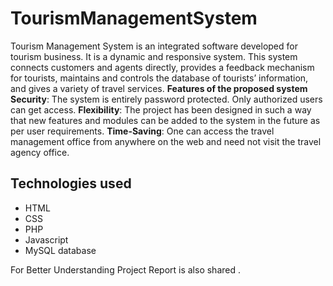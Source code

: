 # TourismManagementSystem
Tourism Management System is an integrated software developed for tourism business. It is a dynamic and responsive system. This system connects customers and agents directly, provides a feedback mechanism for tourists, maintains and controls the database of tourists’ information, and gives a variety of travel services.
<b>Features of the proposed system</b>
<b>Security</b>: The system is entirely password protected. Only authorized users can get access.
<b>Flexibility</b>: The project has been designed in such a way that new features and modules can be added to the system in the future as per user requirements.
<b>Time-Saving</b>: One can access the travel management office from anywhere on the web and need not visit the travel agency office.
<h2>Technologies used</h2>
<ul>

  <li>HTML</li>
  <li>CSS</li>
  <li>PHP</li>
  <li>Javascript</li>
  <li>MySQL database</li>
</ul>
For Better Understanding Project Report is also shared .
  
